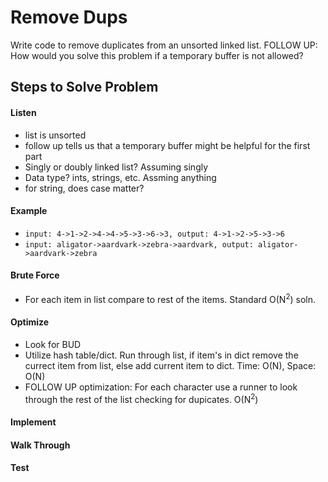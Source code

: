# Remove Dups

Write code to remove duplicates from an unsorted linked list. FOLLOW UP: How would you solve this problem if a
temporary buffer is not allowed?

## Steps to Solve Problem
#### Listen
- list is unsorted
- follow up tells us that a temporary buffer might be helpful for the first part
- Singly or doubly linked list? Assuming singly
- Data type? ints, strings, etc. Assming anything
- for string, does case matter?

#### Example
- `input: 4->1->2->4->4->5->3->6->3, output: 4->1->2->5->3->6`
- `input: aligator->aardvark->zebra->aardvark, output: aligator->aardvark->zebra`

#### Brute Force
- For each item in list compare to rest of the items. Standard O(N<sup>2</sup>) soln.

#### Optimize
- Look for BUD
 - Utilize hash table/dict. Run through list, if item's in dict remove the currect item from list, else add current item to dict. Time: O(N), Space: O(N)
 - FOLLOW UP optimization: For each character use a runner to look through the rest of the list checking for dupicates. O(N<sup>2</sup>)

#### Implement
#### Walk Through
#### Test
